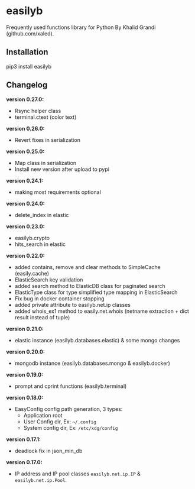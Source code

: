 # easilyb
Frequently used functions library for Python By Khalid Grandi (github.com/xaled).

## Installation
pip3 install easilyb

## Changelog
**version 0.27.0:**
- Rsync helper class
- terminal.ctext (color text)

**version 0.26.0:**
- Revert fixes in serialization

**version 0.25.0:**
- Map class in serialization
- Install new version after upload to pypi

**version 0.24.1:**
- making most requirements optional

**version 0.24.0:**
- delete_index in elastic

**version 0.23.0:**
- easilyb.crypto
- hits_search in elastic

**version 0.22.0:**
- added contains, remove and clear methods to SimpleCache (easily.cache)
- ElasticSearch key validation
- added search method to ElasticDB class for paginated search 
- ElasticType class for type simplified type mapping in ElasticSearch
- Fix bug in docker container stopping
- added private attribute to easilyb.net.ip classes
- added whois_ex1 method to easily.net.whois (netname extraction + dict result instead of tuple)


**version 0.21.0:**
- elastic instance (easilyb.databases.elastic) & some mongo changes

**version 0.20.0:**
- mongodb instance (easilyb.databases.mongo & easilyb.docker)

**version 0.19.0:**
- prompt and cprint functions (easilyb.terminal)

**version 0.18.0:**
- EasyConfig config path generation, 3 types:
    - Application root
    - User Config dir, Ex: `~/.config`
    - System config dir, Ex: `/etc/xdg/config`
    
**version 0.17.1:**
- deadlock fix in json_min_db 

**version 0.17.0:**
- IP address and IP pool classes `easilyb.net.ip.IP` & `easilyb.net.ip.Pool`.

